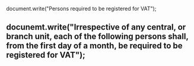 document.write("Persons required to be registered for VAT");
## docunemt.write("Irrespective    of    any    central,  or branch unit, each of the following persons shall, from the first day of  a month, be required to be registered for VAT");
